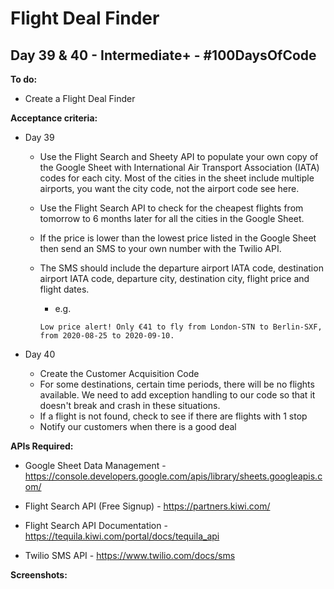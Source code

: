 # Flight Deal Finder
## Day 39 & 40 - Intermediate+ - \#100DaysOfCode

**To do:**
* Create a Flight Deal Finder

**Acceptance criteria:**
* Day 39
  * Use the Flight Search and Sheety API to populate your own copy of the Google Sheet with International Air Transport 
  Association (IATA) codes for each city. Most of the cities in the sheet include multiple airports, you want the city 
  code, not the airport code see here.

  * Use the Flight Search API to check for the cheapest flights from tomorrow to 6 months later for all the cities in 
  the Google Sheet.

  * If the price is lower than the lowest price listed in the Google Sheet then send an SMS to your own number with the 
  Twilio API.

  * The SMS should include the departure airport IATA code, destination airport IATA code, departure city, 
  destination city, flight price and flight dates.
    * e.g.
    ```
    Low price alert! Only €41 to fly from London-STN to Berlin-SXF, 
    from 2020-08-25 to 2020-09-10.
    ```

* Day 40
  * Create the Customer Acquisition Code
  * For some destinations, certain time periods, there will be no flights available. We need to add exception handling 
    to our code so that it doesn't break and crash in these situations.
  * If a flight is not found, check to see if there are flights with 1 stop
  * Notify our customers when there is a good deal

**APIs Required:**
* Google Sheet Data Management - https://console.developers.google.com/apis/library/sheets.googleapis.com/

* Flight Search API (Free Signup) - https://partners.kiwi.com/

* Flight Search API Documentation - https://tequila.kiwi.com/portal/docs/tequila_api

* Twilio SMS API - https://www.twilio.com/docs/sms

**Screenshots:**

![]()
